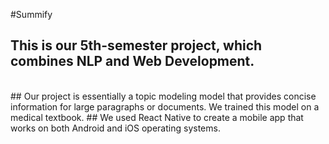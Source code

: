 #Summify
<br>
## This is our 5th-semester project, which combines NLP and Web Development.
<br>
## Our project is essentially a topic modeling model that provides concise information for large paragraphs or documents. We trained this model on a medical textbook.
## We used React Native to create a mobile app that works on both Android and iOS operating systems.